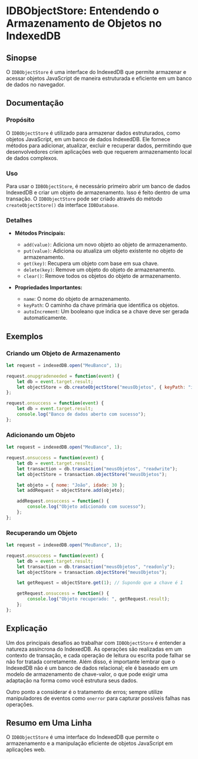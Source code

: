 <!--
Meta Description: # IDBObjectStore: Entendendo o Armazenamento de Objetos no IndexedDB ## Sinopse O `IDBObjectStore` é uma interface do IndexedDB que permite armazenar ...
Meta Keywords: objeto, let, armazenamento, indexeddb, que
-->

# IDBObjectStore: Entendendo o Armazenamento de Objetos no IndexedDB

## Sinopse
O `IDBObjectStore` é uma interface do IndexedDB que permite armazenar e acessar objetos JavaScript de maneira estruturada e eficiente em um banco de dados no navegador.

## Documentação

### Propósito
O `IDBObjectStore` é utilizado para armazenar dados estruturados, como objetos JavaScript, em um banco de dados IndexedDB. Ele fornece métodos para adicionar, atualizar, excluir e recuperar dados, permitindo que desenvolvedores criem aplicações web que requerem armazenamento local de dados complexos.

### Uso
Para usar o `IDBObjectStore`, é necessário primeiro abrir um banco de dados IndexedDB e criar um objeto de armazenamento. Isso é feito dentro de uma transação. O `IDBObjectStore` pode ser criado através do método `createObjectStore()` da interface `IDBDatabase`.

### Detalhes
- **Métodos Principais:**
  - `add(value)`: Adiciona um novo objeto ao objeto de armazenamento.
  - `put(value)`: Adiciona ou atualiza um objeto existente no objeto de armazenamento.
  - `get(key)`: Recupera um objeto com base em sua chave.
  - `delete(key)`: Remove um objeto do objeto de armazenamento.
  - `clear()`: Remove todos os objetos do objeto de armazenamento.

- **Propriedades Importantes:**
  - `name`: O nome do objeto de armazenamento.
  - `keyPath`: O caminho da chave primária que identifica os objetos.
  - `autoIncrement`: Um booleano que indica se a chave deve ser gerada automaticamente.

## Exemplos

### Criando um Objeto de Armazenamento
```javascript
let request = indexedDB.open("MeuBanco", 1);

request.onupgradeneeded = function(event) {
    let db = event.target.result;
    let objectStore = db.createObjectStore("meusObjetos", { keyPath: "id", autoIncrement: true });
};

request.onsuccess = function(event) {
    let db = event.target.result;
    console.log("Banco de dados aberto com sucesso");
};
```

### Adicionando um Objeto
```javascript
let request = indexedDB.open("MeuBanco", 1);

request.onsuccess = function(event) {
    let db = event.target.result;
    let transaction = db.transaction("meusObjetos", "readwrite");
    let objectStore = transaction.objectStore("meusObjetos");

    let objeto = { nome: "João", idade: 30 };
    let addRequest = objectStore.add(objeto);

    addRequest.onsuccess = function() {
        console.log("Objeto adicionado com sucesso");
    };
};
```

### Recuperando um Objeto
```javascript
let request = indexedDB.open("MeuBanco", 1);

request.onsuccess = function(event) {
    let db = event.target.result;
    let transaction = db.transaction("meusObjetos", "readonly");
    let objectStore = transaction.objectStore("meusObjetos");

    let getRequest = objectStore.get(1); // Supondo que a chave é 1

    getRequest.onsuccess = function() {
        console.log("Objeto recuperado: ", getRequest.result);
    };
};
```

## Explicação
Um dos principais desafios ao trabalhar com `IDBObjectStore` é entender a natureza assíncrona do IndexedDB. As operações são realizadas em um contexto de transação, e cada operação de leitura ou escrita pode falhar se não for tratada corretamente. Além disso, é importante lembrar que o IndexedDB não é um banco de dados relacional; ele é baseado em um modelo de armazenamento de chave-valor, o que pode exigir uma adaptação na forma como você estrutura seus dados.

Outro ponto a considerar é o tratamento de erros; sempre utilize manipuladores de eventos como `onerror` para capturar possíveis falhas nas operações.

## Resumo em Uma Linha
O `IDBObjectStore` é uma interface do IndexedDB que permite o armazenamento e a manipulação eficiente de objetos JavaScript em aplicações web.